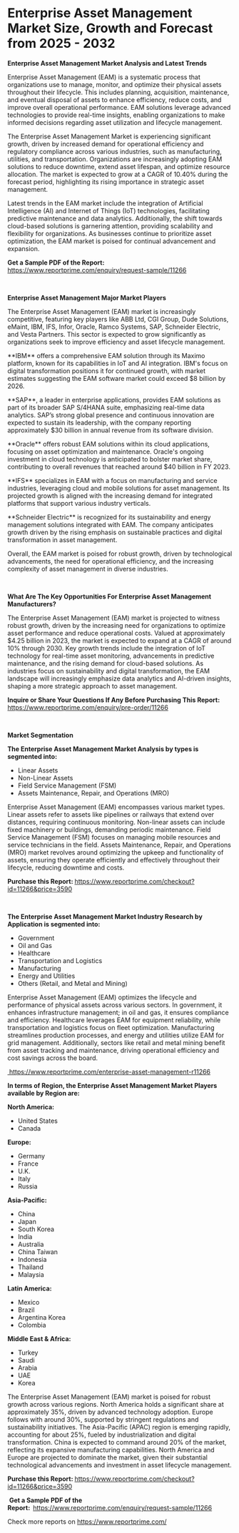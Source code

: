 <p><h1>Enterprise Asset Management Market Size, Growth and Forecast from 2025 - 2032</h1></p><p><strong>Enterprise Asset Management Market Analysis and Latest Trends</strong></p>
<p><p>Enterprise Asset Management (EAM) is a systematic process that organizations use to manage, monitor, and optimize their physical assets throughout their lifecycle. This includes planning, acquisition, maintenance, and eventual disposal of assets to enhance efficiency, reduce costs, and improve overall operational performance. EAM solutions leverage advanced technologies to provide real-time insights, enabling organizations to make informed decisions regarding asset utilization and lifecycle management.</p><p>The Enterprise Asset Management Market is experiencing significant growth, driven by increased demand for operational efficiency and regulatory compliance across various industries, such as manufacturing, utilities, and transportation. Organizations are increasingly adopting EAM solutions to reduce downtime, extend asset lifespan, and optimize resource allocation. The market is expected to grow at a CAGR of 10.40% during the forecast period, highlighting its rising importance in strategic asset management.</p><p>Latest trends in the EAM market include the integration of Artificial Intelligence (AI) and Internet of Things (IoT) technologies, facilitating predictive maintenance and data analytics. Additionally, the shift towards cloud-based solutions is garnering attention, providing scalability and flexibility for organizations. As businesses continue to prioritize asset optimization, the EAM market is poised for continual advancement and expansion.</p></p>
<p><strong>Get a Sample PDF of the Report:&nbsp;</strong> <a href="https://www.reportprime.com/enquiry/request-sample/11266?utm_campaign=2296&utm_medium=2&utm_source=Github&utm_content=ia&utm_term=20032025&utm_id=enterprise-asset-management">https://www.reportprime.com/enquiry/request-sample/11266</a></p>
<p>&nbsp;</p>
<p><strong>Enterprise Asset Management Major Market Players</strong></p>
<p><p>The Enterprise Asset Management (EAM) market is increasingly competitive, featuring key players like ABB Ltd, CGI Group, Dude Solutions, eMaint, IBM, IFS, Infor, Oracle, Ramco Systems, SAP, Schneider Electric, and Vesta Partners. This sector is expected to grow significantly as organizations seek to improve efficiency and asset lifecycle management.</p><p>**IBM** offers a comprehensive EAM solution through its Maximo platform, known for its capabilities in IoT and AI integration. IBM's focus on digital transformation positions it for continued growth, with market estimates suggesting the EAM software market could exceed $8 billion by 2026.</p><p>**SAP**, a leader in enterprise applications, provides EAM solutions as part of its broader SAP S/4HANA suite, emphasizing real-time data analytics. SAP’s strong global presence and continuous innovation are expected to sustain its leadership, with the company reporting approximately $30 billion in annual revenue from its software division.</p><p>**Oracle** offers robust EAM solutions within its cloud applications, focusing on asset optimization and maintenance. Oracle's ongoing investment in cloud technology is anticipated to bolster market share, contributing to overall revenues that reached around $40 billion in FY 2023.</p><p>**IFS** specializes in EAM with a focus on manufacturing and service industries, leveraging cloud and mobile solutions for asset management. Its projected growth is aligned with the increasing demand for integrated platforms that support various industry verticals.</p><p>**Schneider Electric** is recognized for its sustainability and energy management solutions integrated with EAM. The company anticipates growth driven by the rising emphasis on sustainable practices and digital transformation in asset management.</p><p>Overall, the EAM market is poised for robust growth, driven by technological advancements, the need for operational efficiency, and the increasing complexity of asset management in diverse industries.</p></p>
<p>&nbsp;</p>
<p><strong>What Are The Key Opportunities For Enterprise Asset Management Manufacturers?</strong></p>
<p><p>The Enterprise Asset Management (EAM) market is projected to witness robust growth, driven by the increasing need for organizations to optimize asset performance and reduce operational costs. Valued at approximately $4.25 billion in 2023, the market is expected to expand at a CAGR of around 10% through 2030. Key growth trends include the integration of IoT technology for real-time asset monitoring, advancements in predictive maintenance, and the rising demand for cloud-based solutions. As industries focus on sustainability and digital transformation, the EAM landscape will increasingly emphasize data analytics and AI-driven insights, shaping a more strategic approach to asset management.</p></p>
<p><strong>Inquire or Share Your Questions If Any Before Purchasing This Report:</strong> <a href="https://www.reportprime.com/enquiry/pre-order/11266?utm_campaign=2296&utm_medium=2&utm_source=Github&utm_content=ia&utm_term=20032025&utm_id=enterprise-asset-management">https://www.reportprime.com/enquiry/pre-order/11266</a></p>
<p>&nbsp;</p>
<p><strong>Market Segmentation</strong></p>
<p><strong>The Enterprise Asset Management Market Analysis by types is segmented into:</strong></p>
<p><ul><li>Linear Assets</li><li>Non-Linear Assets</li><li>Field Service Management (FSM)</li><li>Assets Maintenance, Repair, and Operations (MRO)</li></ul></p>
<p><p>Enterprise Asset Management (EAM) encompasses various market types. Linear assets refer to assets like pipelines or railways that extend over distances, requiring continuous monitoring. Non-linear assets can include fixed machinery or buildings, demanding periodic maintenance. Field Service Management (FSM) focuses on managing mobile resources and service technicians in the field. Assets Maintenance, Repair, and Operations (MRO) market revolves around optimizing the upkeep and functionality of assets, ensuring they operate efficiently and effectively throughout their lifecycle, reducing downtime and costs.</p></p>
<p><strong>Purchase this Report:&nbsp;</strong><a href="https://www.reportprime.com/checkout?id=11266&price=3590&utm_campaign=2296&utm_medium=2&utm_source=Github&utm_content=ia&utm_term=20032025&utm_id=enterprise-asset-management">https://www.reportprime.com/checkout?id=11266&price=3590</a></p>
<p>&nbsp;</p>
<p><strong>The Enterprise Asset Management Market Industry Research by Application is segmented into:</strong></p>
<p><ul><li>Government</li><li>Oil and Gas</li><li>Healthcare</li><li>Transportation and Logistics</li><li>Manufacturing</li><li>Energy and Utilities</li><li>Others (Retail, and Metal and Mining)</li></ul></p>
<p><p>Enterprise Asset Management (EAM) optimizes the lifecycle and performance of physical assets across various sectors. In government, it enhances infrastructure management; in oil and gas, it ensures compliance and efficiency. Healthcare leverages EAM for equipment reliability, while transportation and logistics focus on fleet optimization. Manufacturing streamlines production processes, and energy and utilities utilize EAM for grid management. Additionally, sectors like retail and metal mining benefit from asset tracking and maintenance, driving operational efficiency and cost savings across the board.</p></p>
<p><a href="https://www.reportprime.com/enterprise-asset-management-r11266?utm_campaign=2296&utm_medium=2&utm_source=Github&utm_content=ia&utm_term=20032025&utm_id=enterprise-asset-management">&nbsp;https://www.reportprime.com/enterprise-asset-management-r11266</a></p>
<p><strong>In terms of Region, the Enterprise Asset Management Market Players available by Region are:</strong></p>
<p>
    <p> <strong> North America: </strong>
        <ul>
            <li>United States</li>
            <li>Canada</li>
        </ul>
        </p> 
    <p> <strong> Europe: </strong>
        <ul>
            <li>Germany</li>
            <li>France</li>
            <li>U.K.</li>
            <li>Italy</li>
            <li>Russia</li>
        </ul>
        </p> 
    <p> <strong> Asia-Pacific: </strong>
        <ul>
            <li>China</li>
            <li>Japan</li>
            <li>South Korea</li>
            <li>India</li>
            <li>Australia</li>
            <li>China Taiwan</li>
            <li>Indonesia</li>
            <li>Thailand</li>
            <li>Malaysia</li>
        </ul>
        </p> 
    <p> <strong> Latin America: </strong>
        <ul>
            <li>Mexico</li>
            <li>Brazil</li>
            <li>Argentina Korea</li>
            <li>Colombia</li>
        </ul>
        </p> 
    <p> <strong> Middle East & Africa: </strong>
        <ul>
            <li>Turkey</li>
            <li>Saudi</li>
            <li>Arabia</li>
            <li>UAE</li>
            <li>Korea</li>
        </ul>
    </p>
    </p>
<p><p>The Enterprise Asset Management (EAM) market is poised for robust growth across various regions. North America holds a significant share at approximately 35%, driven by advanced technology adoption. Europe follows with around 30%, supported by stringent regulations and sustainability initiatives. The Asia-Pacific (APAC) region is emerging rapidly, accounting for about 25%, fueled by industrialization and digital transformation. China is expected to command around 20% of the market, reflecting its expansive manufacturing capabilities. North America and Europe are projected to dominate the market, given their substantial technological advancements and investment in asset lifecycle management.</p></p>
<p><strong>Purchase this Report: </strong><a href="https://www.reportprime.com/checkout?id=11266&price=3590&utm_campaign=2296&utm_medium=2&utm_source=Github&utm_content=ia&utm_term=20032025&utm_id=enterprise-asset-management">https://www.reportprime.com/checkout?id=11266&price=3590</a></p>
<p>&nbsp;<strong>Get a Sample PDF of the Report:&nbsp;&nbsp;</strong><a href="https://www.reportprime.com/enquiry/request-sample/11266?utm_campaign=2296&utm_medium=2&utm_source=Github&utm_content=ia&utm_term=20032025&utm_id=enterprise-asset-management">https://www.reportprime.com/enquiry/request-sample/11266</a></p>
<p><strong></strong></p>
<p>Check more reports on <a href="https://www.reportprime.com/?utm_campaign=2296&utm_medium=2&utm_source=Github&utm_content=ia&utm_term=20032025&utm_id=enterprise-asset-management">https://www.reportprime.com/</a></p>